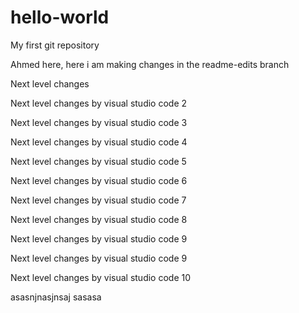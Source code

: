 # hello-world
My first git repository


Ahmed here, here i am making changes in the readme-edits branch

Next level changes

Next level changes by visual studio code 2

Next level changes by visual studio code 3


Next level changes by visual studio code 4

Next level changes by visual studio code 5

Next level changes by visual studio code 6

Next level changes by visual studio code 7

Next level changes by visual studio code 8

Next level changes by visual studio code 9

Next level changes by visual studio code 9

Next level changes by visual studio code 10

asasnjnasjnsaj
sasasa